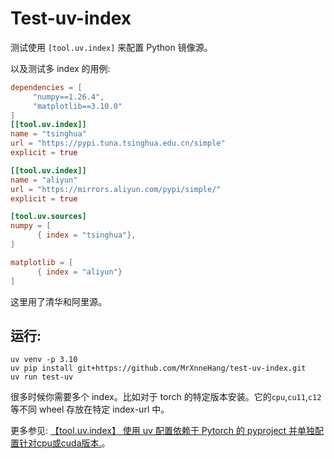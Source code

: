 # Test-uv-index

测试使用 `[tool.uv.index]` 来配置 Python 镜像源。<br>

以及测试多 index 的用例:<br>

```toml
dependencies = [
     "numpy==1.26.4",
     "matplotlib==3.10.0"
]
[[tool.uv.index]]
name = "tsinghua"
url = "https://pypi.tuna.tsinghua.edu.cn/simple"
explicit = true

[[tool.uv.index]]
name = "aliyun"
url = "https://mirrors.aliyun.com/pypi/simple/"
explicit = true

[tool.uv.sources]
numpy = [
      { index = "tsinghua"},
]

matplotlib = [
      { index = "aliyun"}
]
```

这里用了清华和阿里源。<br>

## 运行:

```shell
uv venv -p 3.10
uv pip install git+https://github.com/MrXnneHang/test-uv-index.git
uv run test-uv
```


很多时候你需要多个 index。比如对于 torch 的特定版本安装。它的`cpu`,`cu11`,`c12`等不同 wheel 存放在特定 index-url 中。<br>

更多参见: [【tool.uv.index】 使用 uv 配置依赖于 Pytorch 的 pyproject 并单独配置针对cpu或cuda版本.](https://xnnehang.top/blog/202)。<br>